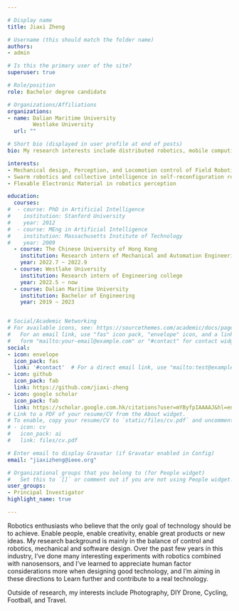 ```yaml
---

# Display name
title: Jiaxi Zheng

# Username (this should match the folder name)
authors:
- admin

# Is this the primary user of the site?
superuser: true

# Role/position
role: Bachelor degree candidate

# Organizations/Affiliations
organizations:
- name: Dalian Maritime University
        Westlake University
  url: ""

# Short bio (displayed in user profile at end of posts)
bio: My research interests include distributed robotics, mobile computing and programmable matter

interests:
- Mechanical design, Perception, and Locomotion control of Field Robotics
- Swarm robotics and collective intelligence in self-reconfiguration robotics 
- Flexable Electronic Material in robotics perception

education:
  courses:
#  - course: PhD in Artificial Intelligence
#    institution: Stanford University
#    year: 2012
#  - course: MEng in Artificial Intelligence
#    institution: Massachusetts Institute of Technology
#    year: 2009
  - course: The Chinese University of Hong Kong
    institution: Research intern of Mechanical and Automation Engineering college
    year: 2022.7 ~ 2022.9
  - course: Westlake University
    institution: Research intern of Engineering college
    year: 2022.5 ~ now
  - course: Dalian Maritime University  
    institution: Bachelor of Engineering
    year: 2019 ~ 2023


# Social/Academic Networking
# For available icons, see: https://sourcethemes.com/academic/docs/page-builder/#icons
#   For an email link, use "fas" icon pack, "envelope" icon, and a link in the
#   form "mailto:your-email@example.com" or "#contact" for contact widget.
social:
- icon: envelope
  icon_pack: fas
  link: '#contact'  # For a direct email link, use "mailto:test@example.org".
- icon: github
  icon_pack: fab
  link: https://github.com/jiaxi-zheng
- icon: google scholar
  icon_pack: fab
  link: https://scholar.google.com.hk/citations?user=mYByfpIAAAAJ&hl=en&oi=ao
# Link to a PDF of your resume/CV from the About widget.
# To enable, copy your resume/CV to `static/files/cv.pdf` and uncomment the lines below.
# - icon: cv
#   icon_pack: ai
#   link: files/cv.pdf

# Enter email to display Gravatar (if Gravatar enabled in Config)
email: "jiaxizheng@ieee.org"

# Organizational groups that you belong to (for People widget)
#   Set this to `[]` or comment out if you are not using People widget.
user_groups:
- Principal Investigator
highlight_name: true

---
```


Robotics enthusiasts who believe that the only goal of technology should be to achieve. Enable people, enable creativity, enable great products or new ideas. My research background is mainly in the balance of control and robotics, mechanical and software design. Over the past few years in this industry, I’ve  done many interesting experiments with robotics combined with nanosensors, and I’ve learned to appreciate human factor considerations more when designing good technology, and I’m aiming in these directions to Learn further and contribute to a real technology.

Outside of research, my interests include Photography, DIY Drone, Cycling, Football, and Travel.


